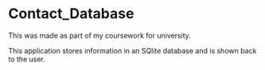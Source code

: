 # Contact_Database

This was made as part of my coursework for university.

This application stores information in an SQlite database and is shown back to the user.
